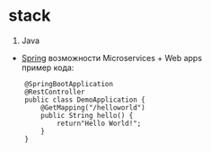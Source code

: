# stack
1. Java
  - [Spring](https://spring.io/) возможности Microservices + Web apps  
    пример кода:
```
    @SpringBootApplication  
    @RestController  
    public class DemoApplication {  
        @GetMapping("/helloworld")  
        public String hello() {  
            return"Hello World!";  
        }  
    }  
```
